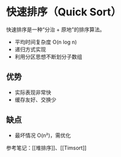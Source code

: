 # 快速排序（Quick Sort）

快速排序是一种“分治 + 原地”的排序算法。

- 平均时间复杂度 O(n log n)
- 递归方式实现
- 利用分区思想不断划分子数组

## 优势
- 实际表现非常快
- 缓存友好、交换少

## 缺点
- 最坏情况 O(n²)，需优化

参考笔记：[[堆排序]]、[[Timsort]]
